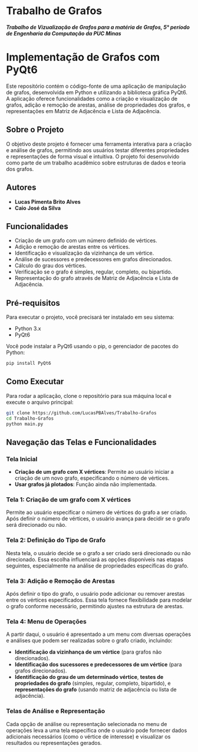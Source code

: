 # Trabalho de Grafos

***Trabalho de Vizualização de Grafos para a matéria de Grafos, 5° período de Engenharia da Computação da PUC Minas***

# Implementação de Grafos com PyQt6

Este repositório contém o código-fonte de uma aplicação de manipulação de grafos, desenvolvida em Python e utilizando a
biblioteca gráfica PyQt6. A aplicação oferece funcionalidades como a criação e visualização de grafos, adição e remoção
de arestas, análise de propriedades dos grafos, e representações em Matriz de Adjacência e Lista de Adjacência.

## Sobre o Projeto

O objetivo deste projeto é fornecer uma ferramenta interativa para a criação e análise de grafos, permitindo aos
usuários testar diferentes propriedades e representações de forma visual e intuitiva. O projeto foi desenvolvido como
parte de um trabalho acadêmico sobre estruturas de dados e teoria dos grafos.

## Autores

- **Lucas Pimenta Brito Alves**
- **Caio José da Silva**

## Funcionalidades

- Criação de um grafo com um número definido de vértices.
- Adição e remoção de arestas entre os vértices.
- Identificação e visualização da vizinhança de um vértice.
- Análise de sucessores e predecessores em grafos direcionados.
- Cálculo do grau dos vértices.
- Verificação se o grafo é simples, regular, completo, ou bipartido.
- Representação do grafo através de Matriz de Adjacência e Lista de Adjacência.

## Pré-requisitos

Para executar o projeto, você precisará ter instalado em seu sistema:

- Python 3.x
- PyQt6

Você pode instalar a PyQt6 usando o pip, o gerenciador de pacotes do Python:

```bash
pip install PyQt6
```

## Como Executar

Para rodar a aplicação, clone o repositório para sua máquina local e execute o arquivo principal:

```bash
git clone https://github.com/LucasPBAlves/Trabalho-Grafos
cd Trabalho-Grafos
python main.py
```

## Navegação das Telas e Funcionalidades

### Tela Inicial

- **Criação de um grafo com X vértices**: Permite ao usuário iniciar a criação de um novo grafo, especificando o número
  de vértices.
- **Usar grafos já plotados**: Função ainda não implementada.

### Tela 1: Criação de um grafo com X vértices

Permite ao usuário especificar o número de vértices do grafo a ser criado. Após definir o número de vértices, o usuário
avança para decidir se o grafo será direcionado ou não.

### Tela 2: Definição do Tipo de Grafo

Nesta tela, o usuário decide se o grafo a ser criado será direcionado ou não direcionado. Essa escolha influenciará as
opções disponíveis nas etapas seguintes, especialmente na análise de propriedades específicas do grafo.

### Tela 3: Adição e Remoção de Arestas

Após definir o tipo do grafo, o usuário pode adicionar ou remover arestas entre os vértices especificados. Essa tela
fornece flexibilidade para modelar o grafo conforme necessário, permitindo ajustes na estrutura de arestas.

### Tela 4: Menu de Operações

A partir daqui, o usuário é apresentado a um menu com diversas operações e análises que podem ser realizadas sobre o
grafo criado, incluindo:

- **Identificação da vizinhança de um vértice** (para grafos não direcionados).
- **Identificação dos sucessores e predecessores de um vértice** (para grafos direcionados).
- **Identificação do grau de um determinado vértice**, **testes de propriedades do grafo** (simples, regular, completo,
  bipartido), e **representações do grafo** (usando matriz de adjacência ou lista de adjacência).

### Telas de Análise e Representação

Cada opção de análise ou representação selecionada no menu de operações leva a uma tela específica onde o usuário pode
fornecer dados adicionais necessários (como o vértice de interesse) e visualizar os resultados ou representações
gerados.
